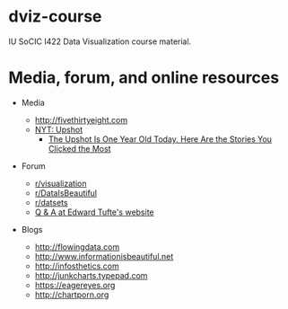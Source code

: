 # dviz-course

IU SoCIC I422 Data Visualization course material. 


# Media, forum, and online resources

- Media
  - http://fivethirtyeight.com 
  - [NYT: Upshot](http://www.nytimes.com/upshot/?_r=0)
    - [The Upshot Is One Year Old Today. Here Are the Stories You Clicked the Most](http://www.nytimes.com/interactive/2015/04/22/upshot/happy-birthday-upshot.html)

- Forum
  - [r/visualization](https://www.reddit.com/r/visualization/)
  - [r/DataIsBeautiful](https://www.reddit.com/r/dataisbeautiful/)
  - [r/datsets](https://www.reddit.com/r/datasets/)
  - [Q &amp; A at Edward Tufte's website](http://www.edwardtufte.com/bboard/q-and-a?topic_id=1)

- Blogs
  - http://flowingdata.com
  - http://www.informationisbeautiful.net
  - http://infosthetics.com
  - http://junkcharts.typepad.com
  - https://eagereyes.org
  - http://chartporn.org
